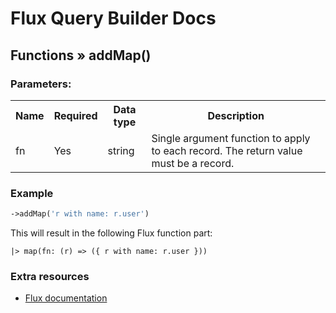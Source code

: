 # Flux Query Builder Docs

## Functions &raquo; addMap()

### Parameters:

<table>
  <tbody>
    <tr>
      <th>Name</th>
      <th>Required</th>
      <th>Data type</th>
      <th>Description</th>
    </tr>
    <tr>
      <td>fn</td>
      <td>Yes</td>
      <td>string</td>
      <td>Single argument function to apply to each record. The return value must be a record.</td>
    </tr>
  </tbody>
</table>


### Example

```php
->addMap('r with name: r.user')
```

This will result in the following Flux function part:

```
|> map(fn: (r) => ({ r with name: r.user })) 
```

### Extra resources

* [Flux documentation](https://docs.influxdata.com/flux/v0.x/stdlib/universe/map/)
